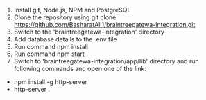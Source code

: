 1. Install git, Node.js, NPM and PostgreSQL
2. Clone the repository using git clone https://github.com/BasharatAli1/braintreegatewa-integration.git
3. Switch to the 'braintreegatewa-integration' directory
4. Add database details to the .env file
5. Run command npm install
6. Run command npm start
7. Switch to 'braintreegatewa-integration/app/lib' directory and run following commands and open one of the link:
  - npm install -g http-server
  - http-server .
